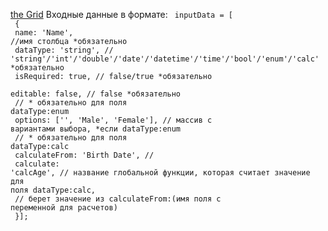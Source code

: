 <a href="helloWorld-EHoT.github.io/theGrid-testTask">the Grid</a>
Входные данные в формате:
<code>
inputData = [<br>
{<br>
name: 'Name', //имя столбца *обязательно<br>
dataType: 'string', // 'string'/'int'/'double'/'date'/'datetime'/'time'/'bool'/'enum'/'calc' *обязательно<br>
isRequired: true, // false/true *обязательно<br>
editable: false, // false *обязательно<br>
// * обязательно для поля dataType:enum<br>
options: ['', 'Male', 'Female'], // массив с вариантами выбора, *если dataType:enum<br>
// * обязательно для поля dataType:calc<br>
calculateFrom: 'Birth Date', // <br>
calculate:     'calcAge', // название глобальной функции, которая считает значение для поля dataType:calc,<br>
                          // берет значение из calculateFrom:(имя поля с переменной для расчетов)<br>
}]; <br>
</code>           
